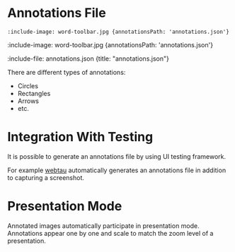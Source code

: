 # Annotations File

    :include-image: word-toolbar.jpg {annotationsPath: 'annotations.json'}

:include-image: word-toolbar.jpg {annotationsPath: 'annotations.json'}

:include-file: annotations.json {title: "annotations.json"}

There are different types of annotations:
* Circles
* Rectangles
* Arrows
* etc.

# Integration With Testing

It is possible to generate an annotations file by using UI testing framework.

For example [webtau](https://github.com/twosigma/webtau) automatically generates an annotations file in addition to 
capturing a screenshot. 

# Presentation Mode

Annotated images automatically participate in presentation mode. Annotations appear one by one and scale to match the
zoom level of a presentation.
  


